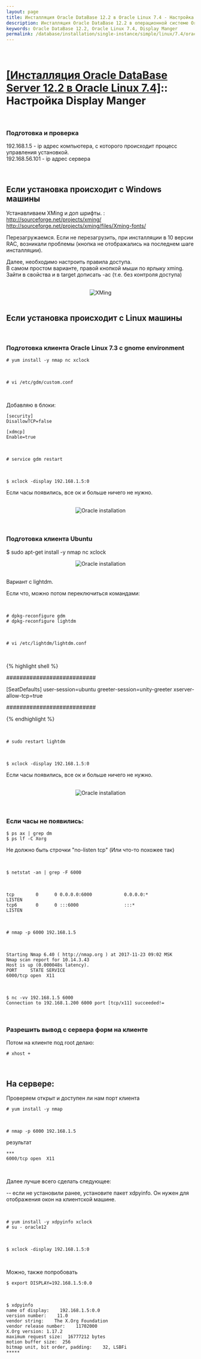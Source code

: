 ```yaml
---
layout: page
title: Инсталляция Oracle DataBase 12.2 в Oracle Linux 7.4 - Настройка Display Manger
description: Инсталляция Oracle DataBase 12.2 в операционной системе Oracle Linux 7.4 - Настройка Display Manger
keywords: Oracle DataBase 12.2, Oracle Linux 7.4, Display Manger
permalink: /database/installation/single-instance/simple/linux/7.4/oracle/12.2/setup-display-manager/
---
```


<br/>

# <a href="/database/installation/single-instance/simple/linux/7.4/oracle/12.2/">[Инсталляция Oracle DataBase Server 12.2 в Oracle Linux 7.4]</a>:: Настройка Display Manger

<br/>

### Подготовка и проверка

192.168.1.5 - ip адрес компьютера, с которого происходит процесс управления установкой.<br/>
192.168.56.101 - ip адрес сервера<br/>

<br/>

## Если установка происходит с Windows машины

Устанавливаем XMing и доп шрифты. :<br/>
http://sourceforge.net/projects/xming/<br/>
http://sourceforge.net/projects/xming/files/Xming-fonts/

Перезагружаемся. Если не перезагрузить, при инсталляции в 10 версии RAC, возникали проблемы (кнопка не отображались на последнем шаге инсталляции).

Далее, необходимо настроить правила доступа.<br/>
В самом простом варианте, правой кнопкой мыши по ярлыку xming. Зайти в свойства и в target дописать -ac (т.е. без контроля доступа)

<br/>

<div align="center">
    <img src="https://img.oracledba.net/img/oracle/database/simple/12.1/XMing.png" border="0" alt="XMing">
</div>

<br/>

## Если установка происходит с Linux машины

<br/>

### Подготовка клиента Oracle Linux 7.3 с gnome environment

    # yum install -y nmap nc xclock

<br/>

    # vi /etc/gdm/custom.conf

<br/>

Добавляю в блоки:

    [security]
    DisallowTCP=false

    [xdmcp]
    Enable=true

<br/>

    # service gdm restart

<br/>

    $ xclock -display 192.168.1.5:0

Если часы появились, все ок и больше ничего не нужно.

<br/>

<div align="center">
    <img src="https://img.oracledba.net/img/oracle/database/simple/11.2/xclock.png" border="0" alt="Oracle installation">
</div>

<br/>

<br/>

### Подготовка клиента Ubuntu

\$ sudo apt-get install -y nmap nc xclock

<div align="center">
<img src="https://img.oracledba.net/img/oracle/database/simple/11.2/gdm.png" border="0" alt="Oracle installation">
</div>

<br/>

Вариант с lightdm.

Если что, можно потом переключиться командами:

<br/>

    # dpkg-reconfigure gdm
    # dpkg-reconfigure lightdm

<br/>

    # vi /etc/lightdm/lightdm.conf

<br/>

{% highlight shell %}

###########################

[SeatDefaults]
user-session=ubuntu
greeter-session=unity-greeter
xserver-allow-tcp=true

###########################

{% endhighlight %}

<br/>

    # sudo restart lightdm

<br/>

    $ xclock -display 192.168.1.5:0

Если часы появились, все ок и больше ничего не нужно.

<br/>

<div align="center">
    <img src="https://img.oracledba.net/img/oracle/database/simple/11.2/xclock.png" border="0" alt="Oracle installation">
</div>

<br/>

<br/>

### Если часы не появились:

    $ ps ax | grep dm
    $ ps lf -C Xorg

Не должно быть строчки "no-listen tcp" (Или что-то похожее так)

<br/>

    $ netstat -an | grep -F 6000

<br/>

    tcp        0      0 0.0.0.0:6000            0.0.0.0:*               LISTEN
    tcp6       0      0 :::6000                 :::*                    LISTEN

<br/>

    # nmap -p 6000 192.168.1.5

<br/>

    Starting Nmap 6.40 ( http://nmap.org ) at 2017-11-23 09:02 MSK
    Nmap scan report for 10.14.3.43
    Host is up (0.000048s latency).
    PORT     STATE SERVICE
    6000/tcp open  X11

<br/>

    $ nc -vv 192.168.1.5 6000
    Connection to 192.168.1.200 6000 port [tcp/x11] succeeded!=

<br/>

### Разрешить вывод с сервера форм на клиенте

Потом на клиенте под root делаю:

    # xhost +

<!-- $ xhost +192.168.56.101

<br/> -->

<br/>

## На сервере:

Проверяем открыт и доступен ли нам порт клиента

    # yum install -y nmap

<br/>

    # nmap -p 6000 192.168.1.5

результат

    ***
    6000/tcp open  X11

<br/>

Далее лучше всего сделать следующее:

-- если не установили ранее, установите пакет xdpyinfo. Он нужен для отображения окон на клиентской машине.

<br/>

    # yum install -y xdpyinfo xclock
    # su - oracle12

<br/>

    $ xclock -display 192.168.1.5:0

<br/>

Можно, также попробовать

    $ export DISPLAY=192.168.1.5:0.0

<br/>

    $ xdpyinfo
    name of display:    192.168.1.5:0.0
    version number:    11.0
    vendor string:    The X.Org Foundation
    vendor release number:    11702000
    X.Org version: 1.17.2
    maximum request size:  16777212 bytes
    motion buffer size:  256
    bitmap unit, bit order, padding:    32, LSBFi
    *****
